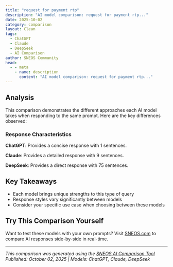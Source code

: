 ```yaml
---
title: "request for payment rtp"
description: "AI model comparison: request for payment rtp..."
date: 2025-10-02
category: comparison
layout: Clean
tags:
  - ChatGPT
  - Claude
  - DeepSeek
  - AI Comparison
author: SNEOS Community
head:
  - - meta
    - name: description
      content: "AI model comparison: request for payment rtp..."
---
```


<ChatComparison
  title="request for payment rtp"
  prompt="request for payment rtp"
  :responses='{"ChatGPT": "Creating a request for payment (RTP) can be straightforward. The request should clearly communicate the amount due, the reason for the payment, and any relevant details that could assist in processing the payment promptly. Here&#x27;s a template you can use:\n\n---\n\n**[Your Company Name]** \n**[Your Company Address]** \n**[City, State, Zip Code]** \n**[Email Address]** \n**[Phone Number]** \n**[Date]**\n\n**[Recipient Name]** \n**[Recipient Company Name]** \n**[Recipient Address]** \n**[City, State, Zip Code]**\n\nSubject: Request for Payment\n\nDear [Recipient Name],\n\nI hope this message finds you well. We are writing to formally request payment for the outstanding invoice [#Invoice Number] dated [Invoice Date], which is now overdue. Below are the details of the payment request:\n\n- **Invoice Amount**: $[Amount Due]\n- **Due Date**: [Original Due Date]\n- **Description of Services/Goods**: [Brief Description of Services or Goods Provided]\n \nWe kindly ask that you process this payment at your earliest convenience to avoid any late fees or service interruptions. \n\nFor your convenience, here are the payment details:\n- **Payment Method**: [Bank transfer, online payment link, etc.]\n- **Bank Details** (if applicable): \n - Bank Name: [Bank Name] \n - Account Name: [Account Name] \n - Account Number: [Account Number] \n - Routing Number: [Routing Number] \n \nPlease feel free to reach out if you have any questions or require additional information. We appreciate your immediate attention to this matter and look forward to your prompt response.\n\nThank you for your cooperation.\n\nSincerely,\n\n**[Your Name]** \n**[Your Position]** \n**[Your Company Name]**\n\n---\n\nFeel free to customize this template as needed to fit your specific situation.", "Claude": "RTP stands for **Real-Time Payments**, which is a payment system that enables instant, 24/7/365 money transfers between bank accounts in the United States. Here\u0027s what you need to know about RTP payment requests:\n\n## What is RTP?\n- Instant payment system operated by The Clearing House\n- Transfers complete in seconds, not days\n- Available 24/7, including weekends and holidays\n- Irrevocable once sent (cannot be reversed)\n\n## RTP Request for Payment Features:\n- **Request Money**: Send a payment request to someone\u0027s bank account\n- **Include Details**: Add invoice numbers, descriptions, due dates\n- **Real-time Notification**: Recipient gets immediate notification\n- **Accept/Decline**: Recipient can approve or deny the request\n- **Instant Settlement**: If approved, payment transfers immediately\n\n## How to Send an RTP Payment Request:\n1. Log into your bank\u0027s online/mobile platform\n2. Look for \u0022Request Payment\u0022 or \u0022RTP\u0022 options\n3. Enter recipient\u0027s information (email, phone, or account details)\n4. Add amount and payment details\n5. Set due date if applicable\n6. Send request\n\n## Banks Supporting RTP:\n- Bank of America\n- Wells Fargo\n- Chase\n- PNC Bank\n- Many credit unions and community banks\n\n**Need help with a specific RTP payment request?** Please let me know:\n- Which bank you\u0027re using\n- Whether you\u0027re sending or receiving a request\n- Any specific issues you\u0027re encountering", "DeepSeek": "Of course. A \u0022Request for Payment\u0022 (RTP) is a formal notification sent to a customer or client, informing them that a payment is due for goods or services provided.\n\nHere is a comprehensive guide covering what an RTP is, when to use it, what to include, and a customizable template.\n\n---\n\n### What is a Request for Payment (RTP)?\n\nAn RTP is a document, often an email or a letter, that serves as a polite reminder of an outstanding invoice. It\u0027s a crucial part of accounts receivable management and professional communication.\n\n**Key Goals of an RTP:**\n* **Prompt Payment:** To get paid for your work in a timely manner.\n* **Professionalism:** To maintain a positive business relationship.\n* **Clarity:** To provide all necessary details for the client to process the payment.\n* **Documentation:** To create a paper trail for your records.\n\n---\n\n### When to Send a Request for Payment\n\nTiming is important. A standard process might look like this:\n\n1. **The Invoice:** Sent immediately upon completion of work or as per the agreed billing schedule (e.g., net 30).\n2. **First Reminder (Gentle Nudge):** Sent 1-2 weeks *after* the due date has passed. This is polite and assumes it might have been overlooked.\n3. **Second Reminder (Firm Reminder):** Sent 2-4 weeks after the due date. The tone is more direct and urgent.\n4. **Final Notice / Overdue Notice:** Sent when the payment is significantly late (e.g., 30\u002B days overdue). This may mention consequences like late fees, suspension of service, or referral to a collections agency.\n\n---\n\n### Key Elements of an Effective RTP\n\nA good RTP should be clear, concise, and professional.\n\n* **Clear Subject Line:** e.g., \u0022Payment Reminder for Invoice #12345\u0022 or \u0022Overdue Invoice from [Your Company Name]\u0022.\n* **Polite Greeting:** \u0022Hi [Client Name],\u0022 or \u0022Dear [Client Name],\u0022\n* **Direct Reference:** State the invoice number, the original due date, and the total amount due clearly.\n* **Purpose:** Briefly mention the goods or services provided.\n* **Call to Action:** Clearly state what you want them to do (e.g., \u0022Please remit payment by [New Deadline]\u0022).\n* **Payment Details:** Reiterate your payment methods (e.g., Bank Transfer, PayPal, Check) and include relevant details (account number, link to payment portal).\n* **Professional Closing:** Offer to answer any questions and provide your contact information.\n* **Attachments:** Re-attach the original invoice for their convenience.\n\n---\n\n### Request for Payment Templates\n\nHere are three templates you can adapt, ranging from gentle to firm.\n\n#### Template 1: Gentle Reminder (A few days after due date)\n\n**Subject:** Friendly Reminder: Payment for Invoice #[Invoice Number]\n\n**Body:**\n\nHi [Client Name],\n\nHope you\u0027re having a productive week.\n\nThis is a friendly reminder that invoice #[Invoice Number] for the amount of **[Amount]** was due on **[Due Date]**.\n\nWe would appreciate it if you could process this payment at your earliest convenience. For your reference, we have attached a copy of the invoice to this email.\n\nPayment can be made via [Payment Method(s)].\n\nPlease let me know if you have any questions or if there is anything we can clarify.\n\nBest regards,\n\n[Your Name]\n[Your Company]\n[Your Phone Number/Email]\n\n---\n\n#### Template 2: Firm Reminder (1-2 weeks overdue)\n\n**Subject:** Second Reminder: Overdue Invoice #[Invoice Number]\n\n**Body:**\n\nHi [Client Name],\n\nWe are writing to follow up on invoice #[Invoice Number] for **[Amount]**, which is now **[Number of Days]** days overdue. Our records show we have not yet received payment.\n\nThe original due date was **[Due Date]**.\n\nPlease remit payment of **[Amount]** immediately to avoid any late fees or service interruptions.\n\nYou can view the invoice and make a payment here: [Link to Invoice/Payment Portal]\nOr, use the following details: [Bank/Payment Details].\n\nIf you have already sent the payment, please disregard this email. If you are facing any issues, please contact us directly at [Your Phone Number/Email] so we can assist.\n\nThank you for your prompt attention to this matter.\n\nSincerely,\n\n[Your Name]\n[Your Company]\n\n---\n\n#### Template 3: Final Notice (30\u002B days overdue)\n\n**Subject:** URGENT: Final Notice for Overdue Invoice #[Invoice Number]\n\n**Body:**\n\nDear [Client Name],\n\nThis is our final attempt to contact you regarding your seriously overdue invoice #[Invoice Number] for **[Amount]**, which was due on **[Due Date]**.\n\nDespite our previous reminders on [Date of First Reminder] and [Date of Second Reminder], this invoice remains unpaid.\n\nPayment of the full amount of **[Amount]** is required by **[Final Deadline, e.g., 5 business days from now]** to prevent further action. As per our agreement, accounts over 30 days overdue are subject to [mention consequences, e.g., a late fee of X%, account suspension, or referral to a collections agency].\n\nTo avoid this, please settle your account immediately via [Payment Method(s) and Details].\n\nIf there is a reason for the non-payment, you must contact us at [Your Phone Number] within the next [e.g., 48 hours] to resolve this matter.\n\nSincerely,\n\n[Your Name]\n[Your Company]\n[Your Title]\n\n---\n\n### Best Practices for Sending an RTP\n\n* **Be Professional, Not Personal:** Keep the tone courteous and business-like. Avoid emotional language.\n* **Be Clear and Specific:** Ambiguity causes delays. State the invoice number, amount, and due date clearly.\n* **Make it Easy to Pay:** Include all necessary payment links and information.\n* **Follow a Process:** Have a standard timeline for sending reminders.\n* **Know When to Escalate:** If multiple reminders fail, be prepared to take the next step, such as a phone call or involving a collections agency.\n\nBy using these templates and guidelines, you can effectively manage your receivables and maintain healthy cash flow for your business."}' 
  published-date="10:48"
/>

## Analysis

This comparison demonstrates the different approaches each AI model takes when responding to the same prompt. Here are the key differences observed:

### Response Characteristics

**ChatGPT**: Provides a concise response with 1 sentences. 

**Claude**: Provides a detailed response with 9 sentences. 

**DeepSeek**: Provides a direct response with 75 sentences. 

## Key Takeaways

- Each model brings unique strengths to this type of query
- Response styles vary significantly between models
- Consider your specific use case when choosing between these models

## Try This Comparison Yourself

Want to test these models with your own prompts? Visit [SNEOS.com](https://sneos.com) to compare AI responses side-by-side in real-time.

---

*This comparison was generated using the [SNEOS AI Comparison Tool](https://sneos.com)*
*Published: October 02, 2025 | Models: ChatGPT, Claude, DeepSeek*
